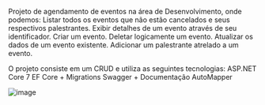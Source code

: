 Projeto de agendamento de eventos na área de Desenvolvimento, onde podemos:
Listar todos os eventos que não estão cancelados e seus respectivos palestrantes.
Exibir detalhes de um evento através de seu identificador.
Criar um evento.
Deletar logicamente um evento.
Atualizar os dados de um evento existente.
Adicionar um palestrante atrelado a um evento.


O projeto consiste em um CRUD e utiliza as seguintes tecnologias:
ASP.NET Core 7
EF Core + Migrations
Swagger + Documentação
AutoMapper

![image](https://github.com/EduXimenes/AwesomeDevEvents/assets/53613863/5d346357-b5e3-4372-b846-5ec8d5ee2257)

